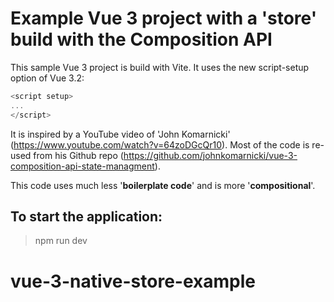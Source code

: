 # Example Vue 3 project with a 'store' build with the Composition API

This sample Vue 3 project is build with Vite. It uses the new script-setup option of Vue 3.2:

```js
<script setup>
...
</script>
```

It is inspired by a YouTube video of 'John Komarnicki' (https://www.youtube.com/watch?v=64zoDGcQr10). Most of the code is re-used
 from his Github repo (https://github.com/johnkomarnicki/vue-3-composition-api-state-managment).
 
This code uses much less '**boilerplate code**' and is more '**compositional**'.

## To start the application:
> npm run dev

# vue-3-native-store-example
